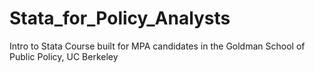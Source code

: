 # Stata_for_Policy_Analysts
Intro to Stata Course built for MPA candidates in the Goldman School of Public Policy, UC Berkeley
